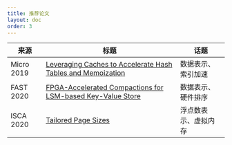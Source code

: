 ```yaml
---
title: 推荐论文
layout: doc
order: 3
---
```


| 来源 | 标题 | 话题 |
|---|---|---|
| Micro 2019 | [Leveraging Caches to Accelerate Hash Tables and Memoization](http://people.csail.mit.edu/sanchez/papers/2019.hta.micro.pdf) | 数据表示、索引加速 |
| FAST 2020 | [FPGA-Accelerated Compactions for LSM-based Key-Value Store](https://www.usenix.org/conference/fast20/presentation/zhang-teng) | 数据表示、硬件排序 |
| ISCA 2020 | [Tailored Page Sizes](https://ieeexplore.ieee.org/document/9138990) | 浮点数表示、虚拟内存 |